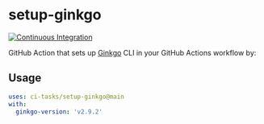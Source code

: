 # setup-ginkgo

[![Continuous Integration](https://github.com/ci-tasks/setup-ginkgo/actions/workflows/test.yml/badge.svg)](https://github.com/ci-tasks/setup-ginkgo/actions/workflows/test.yml)

GitHub Action that sets up [Ginkgo](https://github.com/onsi/ginkgo) CLI in your GitHub Actions workflow by:

## Usage

```yaml
uses: ci-tasks/setup-ginkgo@main
with:
  ginkgo-version: 'v2.9.2'
```
